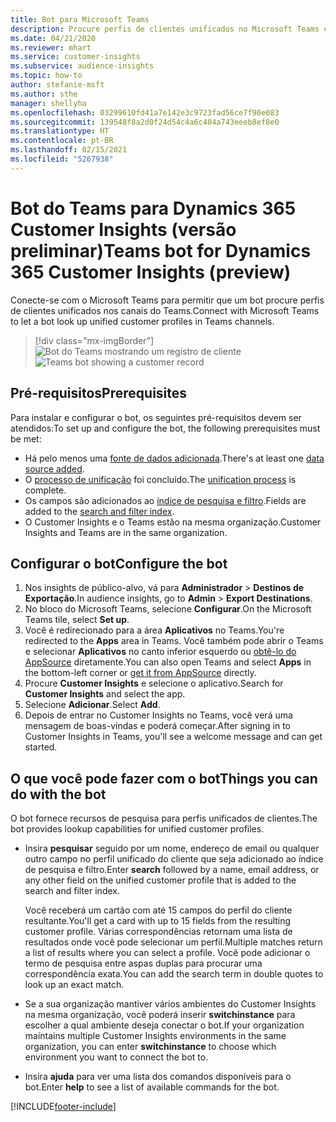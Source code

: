 ```yaml
---
title: Bot para Microsoft Teams
description: Procure perfis de clientes unificados no Microsoft Teams com a ajuda de um bot.
ms.date: 04/21/2020
ms.reviewer: mhart
ms.service: customer-insights
ms.subservice: audience-insights
ms.topic: how-to
author: stefanie-msft
ms.author: sthe
manager: shellyha
ms.openlocfilehash: 03299610fd41a7e142e3c9723fad56ce7f90e083
ms.sourcegitcommit: 139548f8a2d0f24d54c4a6c404a743eeeb8ef8e0
ms.translationtype: HT
ms.contentlocale: pt-BR
ms.lasthandoff: 02/15/2021
ms.locfileid: "5267938"
---
```

# <a name="teams-bot-for-dynamics-365-customer-insights-preview"></a><span data-ttu-id="f7773-103">Bot do Teams para Dynamics 365 Customer Insights (versão preliminar)</span><span class="sxs-lookup"><span data-stu-id="f7773-103">Teams bot for Dynamics 365 Customer Insights (preview)</span></span>

<span data-ttu-id="f7773-104">Conecte-se com o Microsoft Teams para permitir que um bot procure perfis de clientes unificados nos canais do Teams.</span><span class="sxs-lookup"><span data-stu-id="f7773-104">Connect with Microsoft Teams to let a bot look up unified customer profiles in Teams channels.</span></span>

> [!div class="mx-imgBorder"]
> <span data-ttu-id="f7773-105">![Bot do Teams mostrando um registro de cliente](media/teams-bot.png "Bot do Teams mostrando um registro de cliente")</span><span class="sxs-lookup"><span data-stu-id="f7773-105">![Teams bot showing a customer record](media/teams-bot.png "Teams bot showing a customer record")</span></span>

## <a name="prerequisites"></a><span data-ttu-id="f7773-106">Pré-requisitos</span><span class="sxs-lookup"><span data-stu-id="f7773-106">Prerequisites</span></span>

<span data-ttu-id="f7773-107">Para instalar e configurar o bot, os seguintes pré-requisitos devem ser atendidos:</span><span class="sxs-lookup"><span data-stu-id="f7773-107">To set up and configure the bot, the following prerequisites must be met:</span></span>

- <span data-ttu-id="f7773-108">Há pelo menos uma [fonte de dados adicionada](data-sources.md).</span><span class="sxs-lookup"><span data-stu-id="f7773-108">There's at least one [data source added](data-sources.md).</span></span>
- <span data-ttu-id="f7773-109">O [processo de unificação](data-unification.md) foi concluído.</span><span class="sxs-lookup"><span data-stu-id="f7773-109">The [unification process](data-unification.md) is complete.</span></span>
- <span data-ttu-id="f7773-110">Os campos são adicionados ao [índice de pesquisa e filtro](search-filter-index.md).</span><span class="sxs-lookup"><span data-stu-id="f7773-110">Fields are added to the [search and filter index](search-filter-index.md).</span></span>
- <span data-ttu-id="f7773-111">O Customer Insights e o Teams estão na mesma organização.</span><span class="sxs-lookup"><span data-stu-id="f7773-111">Customer Insights and Teams are in the same organization.</span></span>

## <a name="configure-the-bot"></a><span data-ttu-id="f7773-112">Configurar o bot</span><span class="sxs-lookup"><span data-stu-id="f7773-112">Configure the bot</span></span>

1. <span data-ttu-id="f7773-113">Nos insights de público-alvo, vá para **Administrador** > **Destinos de Exportação**.</span><span class="sxs-lookup"><span data-stu-id="f7773-113">In audience insights, go to **Admin** > **Export Destinations**.</span></span>
1. <span data-ttu-id="f7773-114">No bloco do Microsoft Teams, selecione **Configurar**.</span><span class="sxs-lookup"><span data-stu-id="f7773-114">On the Microsoft Teams tile, select **Set up**.</span></span>
1. <span data-ttu-id="f7773-115">Você é redirecionado para a área **Aplicativos** no Teams.</span><span class="sxs-lookup"><span data-stu-id="f7773-115">You're redirected to the **Apps** area in Teams.</span></span> <span data-ttu-id="f7773-116">Você também pode abrir o Teams e selecionar **Aplicativos** no canto inferior esquerdo ou [obtê-lo do AppSource](https://go.microsoft.com/fwlink/?linkid=2124104) diretamente.</span><span class="sxs-lookup"><span data-stu-id="f7773-116">You can also open Teams and select **Apps** in the bottom-left corner or [get it from AppSource](https://go.microsoft.com/fwlink/?linkid=2124104) directly.</span></span>
1. <span data-ttu-id="f7773-117">Procure **Customer Insights** e selecione o aplicativo.</span><span class="sxs-lookup"><span data-stu-id="f7773-117">Search for **Customer Insights** and select the app.</span></span>
1. <span data-ttu-id="f7773-118">Selecione **Adicionar**.</span><span class="sxs-lookup"><span data-stu-id="f7773-118">Select **Add**.</span></span>
1. <span data-ttu-id="f7773-119">Depois de entrar no Customer Insights no Teams, você verá uma mensagem de boas-vindas e poderá começar.</span><span class="sxs-lookup"><span data-stu-id="f7773-119">After signing in to Customer Insights in Teams, you'll see a welcome message and can get started.</span></span>

## <a name="things-you-can-do-with-the-bot"></a><span data-ttu-id="f7773-120">O que você pode fazer com o bot</span><span class="sxs-lookup"><span data-stu-id="f7773-120">Things you can do with the bot</span></span>

<span data-ttu-id="f7773-121">O bot fornece recursos de pesquisa para perfis unificados de clientes.</span><span class="sxs-lookup"><span data-stu-id="f7773-121">The bot provides lookup capabilities for unified customer profiles.</span></span>

- <span data-ttu-id="f7773-122">Insira **pesquisar** seguido por um nome, endereço de email ou qualquer outro campo no perfil unificado do cliente que seja adicionado ao índice de pesquisa e filtro.</span><span class="sxs-lookup"><span data-stu-id="f7773-122">Enter **search** followed by a name, email address, or any other field on the unified customer profile that is added to the search and filter index.</span></span>

  <span data-ttu-id="f7773-123">Você receberá um cartão com até 15 campos do perfil do cliente resultante.</span><span class="sxs-lookup"><span data-stu-id="f7773-123">You'll get a card with up to 15 fields from the resulting customer profile.</span></span> <span data-ttu-id="f7773-124">Várias correspondências retornam uma lista de resultados onde você pode selecionar um perfil.</span><span class="sxs-lookup"><span data-stu-id="f7773-124">Multiple matches return a list of results where you can select a profile.</span></span> <span data-ttu-id="f7773-125">Você pode adicionar o termo de pesquisa entre aspas duplas para procurar uma correspondência exata.</span><span class="sxs-lookup"><span data-stu-id="f7773-125">You can add the search term in double quotes to look up an exact match.</span></span>

- <span data-ttu-id="f7773-126">Se a sua organização mantiver vários ambientes do Customer Insights na mesma organização, você poderá inserir **switchinstance** para escolher a qual ambiente deseja conectar o bot.</span><span class="sxs-lookup"><span data-stu-id="f7773-126">If your organization maintains multiple Customer Insights environments in the same organization, you can enter **switchinstance** to choose which environment you want to connect the bot to.</span></span>

- <span data-ttu-id="f7773-127">Insira **ajuda** para ver uma lista dos comandos disponíveis para o bot.</span><span class="sxs-lookup"><span data-stu-id="f7773-127">Enter **help** to see a list of available commands for the bot.</span></span>  


[!INCLUDE[footer-include](../includes/footer-banner.md)]